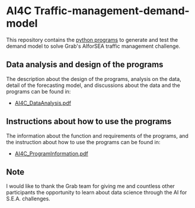 # AI4C Traffic-management-demand-model
This repository contains the [python programs](AI4C) to generate and test the demand model to solve Grab's AIforSEA traffic management challenge.

## Data analysis and design of the programs
The description about the design of the programs, analysis on the data, detail of the forecasting model, and discussions about the data and the programs can be found in:
- [AI4C_DataAnalysis.pdf](AI4C_DataAnalysis.pdf)

## Instructions about how to use the programs
The information about the function and requirements of the programs, and the instruction about how to use the programs can be found in:
- [AI4C_ProgramInformation.pdf](AI4C_ProgramInformation.pdf)

## Note
I would like to thank the Grab team for giving me and countless other participants the opportunity to learn about data science through the AI for S.E.A. challenges.
